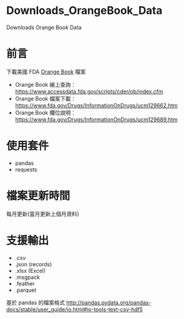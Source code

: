 # Downloads_OrangeBook_Data
Downloads Orange Book Data

# 前言
下載美國 FDA [Orange Book](https://www.accessdata.fda.gov/scripts/cder/ob/index.cfm) 檔案

- Orange Book 線上查詢： https://www.accessdata.fda.gov/scripts/cder/ob/index.cfm
- Orange Book 檔案下載： https://www.fda.gov/Drugs/InformationOnDrugs/ucm129662.htm
- Orange Book 欄位說明： https://www.fda.gov/Drugs/InformationOnDrugs/ucm129689.htm

# 使用套件

- pandas
- requests

# 檔案更新時間
每月更新(當月更新上個月資料)

# 支援輸出

- .csv
- .json (records)
- .xlsx (Excel)
- .msgpack
- .feather
- .parquet

基於 pandas 的檔案格式
http://pandas.pydata.org/pandas-docs/stable/user_guide/io.html#io-tools-text-csv-hdf5
